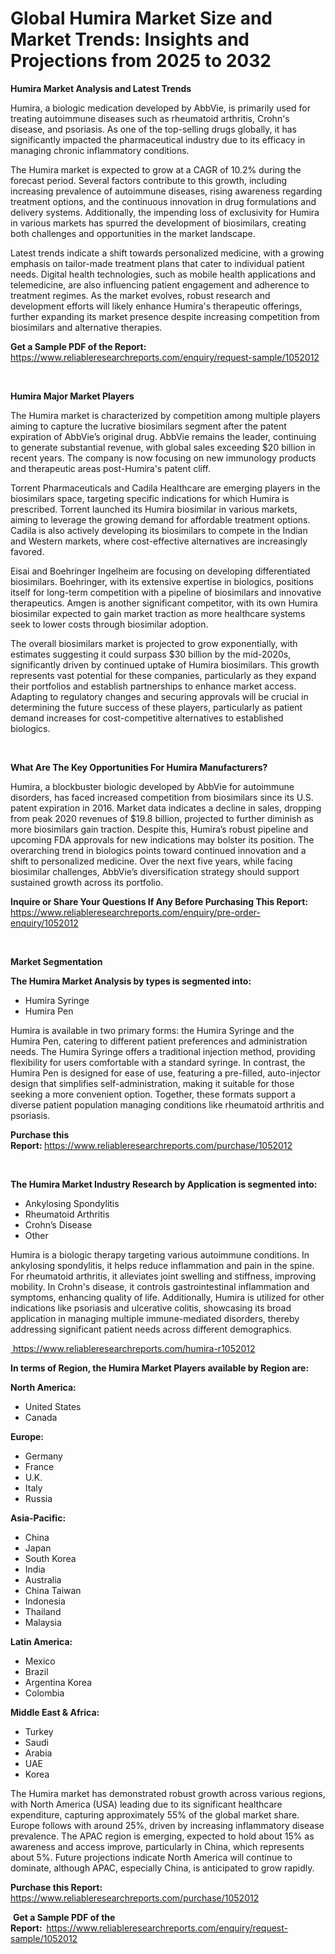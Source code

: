 <p><h1>Global Humira Market Size and Market Trends: Insights and Projections from 2025 to 2032</h1></p><p><strong>Humira Market Analysis and Latest Trends</strong></p>
<p><p>Humira, a biologic medication developed by AbbVie, is primarily used for treating autoimmune diseases such as rheumatoid arthritis, Crohn's disease, and psoriasis. As one of the top-selling drugs globally, it has significantly impacted the pharmaceutical industry due to its efficacy in managing chronic inflammatory conditions.</p><p>The Humira market is expected to grow at a CAGR of 10.2% during the forecast period. Several factors contribute to this growth, including increasing prevalence of autoimmune diseases, rising awareness regarding treatment options, and the continuous innovation in drug formulations and delivery systems. Additionally, the impending loss of exclusivity for Humira in various markets has spurred the development of biosimilars, creating both challenges and opportunities in the market landscape.</p><p>Latest trends indicate a shift towards personalized medicine, with a growing emphasis on tailor-made treatment plans that cater to individual patient needs. Digital health technologies, such as mobile health applications and telemedicine, are also influencing patient engagement and adherence to treatment regimes. As the market evolves, robust research and development efforts will likely enhance Humira's therapeutic offerings, further expanding its market presence despite increasing competition from biosimilars and alternative therapies.</p></p>
<p><strong>Get a Sample PDF of the Report:&nbsp;</strong> <a href="https://www.reliableresearchreports.com/enquiry/request-sample/1052012?utm_campaign=28&utm_medium=2&utm_source=Github&utm_content=ia&utm_term=19042025&utm_id=humira">https://www.reliableresearchreports.com/enquiry/request-sample/1052012</a></p>
<p>&nbsp;</p>
<p><strong>Humira Major Market Players</strong></p>
<p><p>The Humira market is characterized by competition among multiple players aiming to capture the lucrative biosimilars segment after the patent expiration of AbbVie’s original drug. AbbVie remains the leader, continuing to generate substantial revenue, with global sales exceeding $20 billion in recent years. The company is now focusing on new immunology products and therapeutic areas post-Humira's patent cliff.</p><p>Torrent Pharmaceuticals and Cadila Healthcare are emerging players in the biosimilars space, targeting specific indications for which Humira is prescribed. Torrent launched its Humira biosimilar in various markets, aiming to leverage the growing demand for affordable treatment options. Cadila is also actively developing its biosimilars to compete in the Indian and Western markets, where cost-effective alternatives are increasingly favored.</p><p>Eisai and Boehringer Ingelheim are focusing on developing differentiated biosimilars. Boehringer, with its extensive expertise in biologics, positions itself for long-term competition with a pipeline of biosimilars and innovative therapeutics. Amgen is another significant competitor, with its own Humira biosimilar expected to gain market traction as more healthcare systems seek to lower costs through biosimilar adoption.</p><p>The overall biosimilars market is projected to grow exponentially, with estimates suggesting it could surpass $30 billion by the mid-2020s, significantly driven by continued uptake of Humira biosimilars. This growth represents vast potential for these companies, particularly as they expand their portfolios and establish partnerships to enhance market access. Adapting to regulatory changes and securing approvals will be crucial in determining the future success of these players, particularly as patient demand increases for cost-competitive alternatives to established biologics.</p></p>
<p>&nbsp;</p>
<p><strong>What Are The Key Opportunities For Humira Manufacturers?</strong></p>
<p><p>Humira, a blockbuster biologic developed by AbbVie for autoimmune disorders, has faced increased competition from biosimilars since its U.S. patent expiration in 2016. Market data indicates a decline in sales, dropping from peak 2020 revenues of $19.8 billion, projected to further diminish as more biosimilars gain traction. Despite this, Humira’s robust pipeline and upcoming FDA approvals for new indications may bolster its position. The overarching trend in biologics points toward continued innovation and a shift to personalized medicine. Over the next five years, while facing biosimilar challenges, AbbVie’s diversification strategy should support sustained growth across its portfolio.</p></p>
<p><strong>Inquire or Share Your Questions If Any Before Purchasing This Report:</strong> <a href="https://www.reliableresearchreports.com/enquiry/pre-order-enquiry/1052012?utm_campaign=28&utm_medium=2&utm_source=Github&utm_content=ia&utm_term=19042025&utm_id=humira">https://www.reliableresearchreports.com/enquiry/pre-order-enquiry/1052012</a></p>
<p>&nbsp;</p>
<p><strong>Market Segmentation</strong></p>
<p><strong>The Humira Market Analysis by types is segmented into:</strong></p>
<p><ul><li>Humira Syringe</li><li>Humira Pen</li></ul></p>
<p><p>Humira is available in two primary forms: the Humira Syringe and the Humira Pen, catering to different patient preferences and administration needs. The Humira Syringe offers a traditional injection method, providing flexibility for users comfortable with a standard syringe. In contrast, the Humira Pen is designed for ease of use, featuring a pre-filled, auto-injector design that simplifies self-administration, making it suitable for those seeking a more convenient option. Together, these formats support a diverse patient population managing conditions like rheumatoid arthritis and psoriasis.</p></p>
<p><strong>Purchase this Report:&nbsp;</strong><a href="https://www.reliableresearchreports.com/purchase/1052012?utm_campaign=28&utm_medium=2&utm_source=Github&utm_content=ia&utm_term=19042025&utm_id=humira">https://www.reliableresearchreports.com/purchase/1052012</a></p>
<p>&nbsp;</p>
<p><strong>The Humira Market Industry Research by Application is segmented into:</strong></p>
<p><ul><li>Ankylosing Spondylitis</li><li>Rheumatoid Arthritis</li><li>Crohn’s Disease</li><li>Other</li></ul></p>
<p><p>Humira is a biologic therapy targeting various autoimmune conditions. In ankylosing spondylitis, it helps reduce inflammation and pain in the spine. For rheumatoid arthritis, it alleviates joint swelling and stiffness, improving mobility. In Crohn's disease, it controls gastrointestinal inflammation and symptoms, enhancing quality of life. Additionally, Humira is utilized for other indications like psoriasis and ulcerative colitis, showcasing its broad application in managing multiple immune-mediated disorders, thereby addressing significant patient needs across different demographics.</p></p>
<p><a href="https://www.reliableresearchreports.com/humira-r1052012?utm_campaign=28&utm_medium=2&utm_source=Github&utm_content=ia&utm_term=19042025&utm_id=humira">&nbsp;https://www.reliableresearchreports.com/humira-r1052012</a></p>
<p><strong>In terms of Region, the Humira Market Players available by Region are:</strong></p>
<p>
    <p> <strong> North America: </strong>
        <ul>
            <li>United States</li>
            <li>Canada</li>
        </ul>
        </p> 
    <p> <strong> Europe: </strong>
        <ul>
            <li>Germany</li>
            <li>France</li>
            <li>U.K.</li>
            <li>Italy</li>
            <li>Russia</li>
        </ul>
        </p> 
    <p> <strong> Asia-Pacific: </strong>
        <ul>
            <li>China</li>
            <li>Japan</li>
            <li>South Korea</li>
            <li>India</li>
            <li>Australia</li>
            <li>China Taiwan</li>
            <li>Indonesia</li>
            <li>Thailand</li>
            <li>Malaysia</li>
        </ul>
        </p> 
    <p> <strong> Latin America: </strong>
        <ul>
            <li>Mexico</li>
            <li>Brazil</li>
            <li>Argentina Korea</li>
            <li>Colombia</li>
        </ul>
        </p> 
    <p> <strong> Middle East & Africa: </strong>
        <ul>
            <li>Turkey</li>
            <li>Saudi</li>
            <li>Arabia</li>
            <li>UAE</li>
            <li>Korea</li>
        </ul>
    </p>
    </p>
<p><p>The Humira market has demonstrated robust growth across various regions, with North America (USA) leading due to its significant healthcare expenditure, capturing approximately 55% of the global market share. Europe follows with around 25%, driven by increasing inflammatory disease prevalence. The APAC region is emerging, expected to hold about 15% as awareness and access improve, particularly in China, which represents about 5%. Future projections indicate North America will continue to dominate, although APAC, especially China, is anticipated to grow rapidly.</p></p>
<p><strong>Purchase this Report: </strong><a href="https://www.reliableresearchreports.com/purchase/1052012?utm_campaign=28&utm_medium=2&utm_source=Github&utm_content=ia&utm_term=19042025&utm_id=humira">https://www.reliableresearchreports.com/purchase/1052012</a></p>
<p>&nbsp;<strong>Get a Sample PDF of the Report:&nbsp;&nbsp;</strong><a href="https://www.reliableresearchreports.com/enquiry/request-sample/1052012?utm_campaign=28&utm_medium=2&utm_source=Github&utm_content=ia&utm_term=19042025&utm_id=humira">https://www.reliableresearchreports.com/enquiry/request-sample/1052012</a></p>
<p><strong></strong></p>
<p><p></p><p></p><p></p></p>